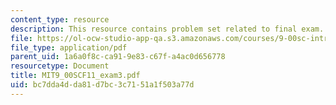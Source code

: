 ```yaml
---
content_type: resource
description: This resource contains problem set related to final exam.
file: https://ol-ocw-studio-app-qa.s3.amazonaws.com/courses/9-00sc-introduction-to-psychology-fall-2011/bc7dda4dda81d7bc3c7151a1f503a77d_MIT9_00SCF11_exam3.pdf
file_type: application/pdf
parent_uid: 1a6a0f8c-ca91-9e83-c67f-a4ac0d656778
resourcetype: Document
title: MIT9_00SCF11_exam3.pdf
uid: bc7dda4d-da81-d7bc-3c71-51a1f503a77d
---
```


